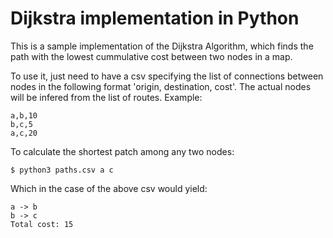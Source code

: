 # Dijkstra implementation in Python

This is a sample implementation of the Dijkstra Algorithm, which finds the path
with the lowest cummulative cost between two nodes in a map.

To use it, just need to have a csv specifying the list of connections between nodes
in the following format 'origin, destination, cost'. The actual nodes will be
infered from the list of routes. Example:

```
a,b,10
b,c,5
a,c,20
```

To calculate the shortest patch among any two nodes:

```
$ python3 paths.csv a c
```

Which in the case of the above csv would yield:

```
a -> b
b -> c
Total cost: 15
```
